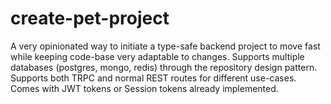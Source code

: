 # create-pet-project

A very opinionated way to initiate a type-safe backend project to move fast while keeping code-base very adaptable to changes. Supports multiple databases (postgres, mongo, redis) through the repository design pattern. Supports both TRPC and normal REST routes for different use-cases. Comes with JWT tokens or Session tokens already implemented.
